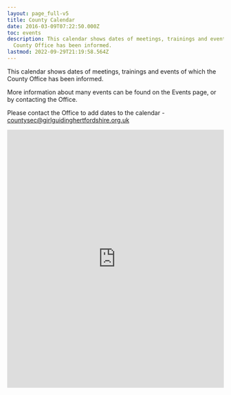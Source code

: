 ```yaml
---
layout: page_full-v5
title: County Calendar
date: 2016-03-09T07:22:50.000Z
toc: events
description: This calendar shows dates of meetings, trainings and events of which the
  County Office has been informed.
lastmod: 2022-09-29T21:19:58.564Z
---
```

This calendar shows dates of meetings, trainings and events of which the County Office has been informed.

More information about many events can be found on the Events page, or by contacting the Office.

Please contact the Office to add dates to the calendar - <countysec@girlguidinghertfordshire.org.uk>

<iframe style="border: 0;" src="https://calendar.google.com/calendar/embed?src=calendar%40girlguidinghertfordshire.org.uk&amp;ctz=Europe/London"
    width="100%" height="600" frameborder="0" scrolling="no" style="max-width:100%"></iframe>

